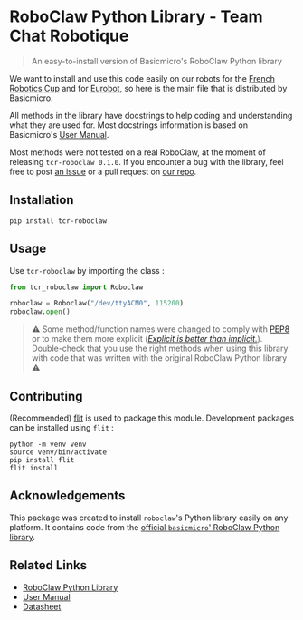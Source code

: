 # RoboClaw Python Library - Team Chat Robotique

> An easy-to-install version of Basicmicro's RoboClaw Python library

We want to install and use this code easily on our robots for the [French Robotics Cup](https://www.coupederobotique.fr) and for [Eurobot](https://www.eurobot.org), so here is the main file that is distributed by Basicmicro.

All methods in the library have docstrings to help coding and understanding what they are used for. Most docstrings information is based on Basicmicro's [User Manual](https://downloads.basicmicro.com/docs/roboclaw_user_manual.pdf).

Most methods were not tested on a real RoboClaw, at the moment of releasing `tcr-roboclaw 0.1.0`. If you encounter a bug with the library, feel free to post [an issue](https://gitlab.com/team-chat-robotique/libraries/team-chat-robotique-roboclaw-python/-/issues) or a pull request on [our repo](https://gitlab.com/team-chat-robotique/libraries/team-chat-robotique-roboclaw-python).

## Installation

```console
pip install tcr-roboclaw
```

## Usage

Use `tcr-roboclaw` by importing the class :

```python
from tcr_roboclaw import Roboclaw

roboclaw = Roboclaw("/dev/ttyACM0", 115200)
roboclaw.open()
```

> :warning: Some method/function names were changed to comply with [PEP8](https://peps.python.org/pep-0008) or to make them more explicit ([_Explicit is better than implicit._](https://peps.python.org/pep-0020)). Double-check that you use the right methods when using this library with code that was written with the original RoboClaw Python library :warning:

## Contributing

(Recommended) [flit](https://flit.pypa.io) is used to package this module. Development packages can be installed using `flit` :

```console
python -m venv venv
source venv/bin/activate
pip install flit
flit install
```

## Acknowledgements

This package was created to install `roboclaw`'s Python library easily on any platform.
It contains code from the [official `basicmicro`' RoboClaw Python library](https://github.com/basicmicro/roboclaw_python_library).

## Related Links

* [RoboClaw Python Library](https://resources.basicmicro.com/using-the-roboclaw-python-library/)
* [User Manual](https://downloads.basicmicro.com/docs/roboclaw_user_manual.pdf)
* [Datasheet](https://downloads.basicmicro.com/docs/roboclaw_datasheet_2x15A.pdf)
